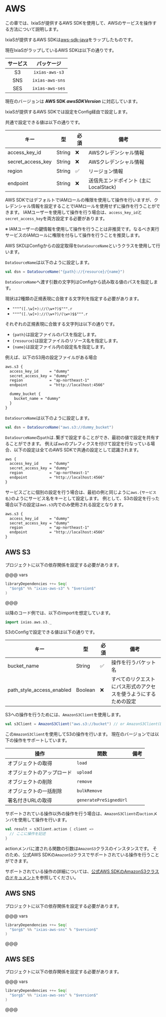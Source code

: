 # AWS

この章では、IxiaSが提供するAWS SDKを使用して、AWSのサービスを操作する方法について説明します。

IxiaSが提供するAWS SDKは[aws-sdk-java](https://github.com/aws/aws-sdk-java)をラップしたものです。

現在IxiaSがラップしているAWS SDKは以下の通りです。

| サービス |      パッケージ      |
|:----:|:---------------:|
|  S3  | `ixias-aws-s3`  |
| SNS  | `ixias-aws-sns` |
| SES  | `ixias-aws-ses` |

現在のバージョンは **AWS SDK $awsSDKVersion$** に対応しています。

IxiaSが提供するAWS SDKでは設定をConfig経由で設定します。

共通で設定できる値は以下の通りです。

| キー                | 型      | 必須 | 備考                        |
|-------------------|--------|----|---------------------------|
| access_key_id     | String | ❌  | AWSクレデンシャル情報              |
| secret_access_key | String | ❌  | AWSクレデンシャル情報              |
| region            | String | ✅  | リージョン情報                   |
| endpoint          | String | ❌  | 送信先エンドポイント (主にLocalStack) |

AWS SDKではデフォルトでIAMロールの権限を使用して操作を行いますが、クレデンシャル情報を設定することでIAMロールを使用せずに操作を行うことができます。
IAMユーザーを使用して操作を行う場合は、`access_key_id`と`secret_access_key`を両方設定する必要があります。

※ IAMユーザーの鍵情報を使用して操作を行うことは非推奨です。なるべき実行サービスのIAMロールに権限を付与して操作を行うことを推奨します。

AWS SKDはConfigからの設定取得を`DataSourceName`というクラスを使用して行います。

`DataSourceName`は以下のように設定します。

```scala
val dsn = DataSourceName("{path}://{resource}/{name}")
```

`DataSourceName`へ渡す引数の文字列はConfigから読み取る値のパスを指定します。

現状は2種類の正規表現に合致する文字列を指定する必要があります。

- `"""^([.\w]+)://(\w+?)$""".r`
- `"""^([.\w]+)://(\w+?)/(\w+)$$""".r`

それぞれの正規表現に合致する文字列は以下の通りです。

- `{path}`は設定ファイルのパスを指定します。
- `{resource}`は設定ファイルのリソース名を指定します。
- `{name}`は設定ファイル内の設定名を指定します。

例えば、以下のS3用の設定ファイルがある場合

```txt
aws.s3 {
  access_key_id     = "dummy"
  secret_access_key = "dummy"
  region            = "ap-northeast-1"
  endpoint          = "http://localhost:4566"

  dummy_bucket {
    bucket_name = "dummy"
  }
}
```

`DataSourceName`は以下のように設定します。

```scala
val dsn = DataSourceName("aws.s3://dummy_bucket")
```

`DataSourceName`の`path`は`.`繋ぎで設定することができ、最初の値で設定を共有することができます。
例えば`aws`のプレフィクスを付けて設定を行なっている場合、以下の設定は全てのAWS SDKで共通の設定として認識されます。

```txt
aws {
  access_key_id     = "dummy"
  secret_access_key = "dummy"
  region            = "ap-northeast-1"
  endpoint          = "http://localhost:4566"
}
```

サービスごとに個別の設定を行う場合は、最初の例と同じように`aws.{サービス名}`のようにサービス名をキーとして設定します。
例として、S3の設定を行った場合以下の設定は`aws.s3`内でのみ使用される設定となります。

```txt
aws.s3 {
  access_key_id     = "dummy"
  secret_access_key = "dummy"
  region            = "ap-northeast-1"
  endpoint          = "http://localhost:4566"
}
```

## AWS S3

プロジェクトに以下の依存関係を設定する必要があります。

@@@ vars
```scala
libraryDependencies ++= Seq(
  "$org$" %% "ixias-aws-s3" % "$version$"
)
```
@@@

以降のコード例では、以下のimportを想定しています。

```scala
import ixias.aws.s3._
```

S3のConfigで設定できる値は以下の通りです。

| キー                        | 型       | 必須 | 備考                               |
|---------------------------|---------|----|----------------------------------|
| bucket_name               | String  | ✅  | 操作を行うバケット名                       |
| path_style_access_enabled | Boolean | ❌  | すべてのリクエストにパス形式のアクセスを使うようにするための設定 |

S3への操作を行うためには、`AmazonS3Client`を使用します。

```scala
val s3Client = AmazonS3Client("aws.s3://bucket") // or AmazonS3Client(DataSourceName("aws.s3://bucket"))
```

この`AmazonS3Client`を使用してS3の操作を行います。
現在のバージョンでは以下の操作をサポートしています。

| 操作            | 関数                     | 備考 |
|---------------|------------------------|----|
| オブジェクトの取得     | `load`                 |    |
| オブジェクトのアップロード | `upload`               |    |
| オブジェクトの削除     | `remove`               |    |
| オブジェクトの一括削除   | `bulkRemove`           |    |
| 署名付きURLの取得    | `generatePreSignedUrl` |    |

サポートされている操作以外の操作を行う場合は、`AmazonS3Client`の`action`メンバを使用して操作を行います。

```scala
val result = s3Client.action { client =>
  // ここに操作を記述
}
```

actionメンバに渡される関数の引数は`AmazonS3`クラスのインスタンスです。
そのため、公式AWS SDKの`AmazonS3`クラスでサポートされている操作を行うことができます。

サポートされている操作の詳細については、[公式AWS SDKのAmazonS3クラスのドキュメント](https://docs.aws.amazon.com/AWSJavaSDK/latest/javadoc/com/amazonaws/services/s3/AmazonS3.html)を参照してください。

## AWS SNS

プロジェクトに以下の依存関係を設定する必要があります。

@@@ vars
```scala
libraryDependencies ++= Seq(
  "$org$" %% "ixias-aws-sns" % "$version$"
)
```
@@@

## AWS SES

プロジェクトに以下の依存関係を設定する必要があります。

@@@ vars
```scala
libraryDependencies ++= Seq(
  "$org$" %% "ixias-aws-ses" % "$version$"
)
```
@@@
